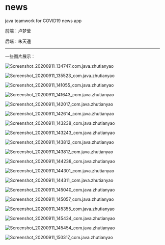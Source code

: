 # news
 java teamwork for COVID19 news app

前端：卢梦莹

后端：朱天遥

---





一些图片展示：



![Screenshot_20200911_134747_com.java.zhutianyao](E:\study_resource\sophomore_summer\java\news\pic\Screenshot_20200911_134747_com.java.zhutianyao.jpg)

![Screenshot_20200911_135523_com.java.zhutianyao](E:\study_resource\sophomore_summer\java\news\pic\Screenshot_20200911_135523_com.java.zhutianyao.jpg)

![Screenshot_20200911_141055_com.java.zhutianyao](E:\study_resource\sophomore_summer\java\news\pic\Screenshot_20200911_141055_com.java.zhutianyao.jpg)

![Screenshot_20200911_141643_com.java.zhutianyao](E:\study_resource\sophomore_summer\java\news\pic\Screenshot_20200911_141643_com.java.zhutianyao.jpg)

![Screenshot_20200911_142017_com.java.zhutianyao](E:\study_resource\sophomore_summer\java\news\pic\Screenshot_20200911_142017_com.java.zhutianyao.jpg)

![Screenshot_20200911_142614_com.java.zhutianyao](E:\study_resource\sophomore_summer\java\news\pic\Screenshot_20200911_142614_com.java.zhutianyao.jpg)

![Screenshot_20200911_143238_com.java.zhutianyao](E:\study_resource\sophomore_summer\java\news\pic\Screenshot_20200911_143238_com.java.zhutianyao.jpg)

![Screenshot_20200911_143243_com.java.zhutianyao](E:\study_resource\sophomore_summer\java\news\pic\Screenshot_20200911_143243_com.java.zhutianyao.jpg)

![Screenshot_20200911_143812_com.java.zhutianyao](E:\study_resource\sophomore_summer\java\news\pic\Screenshot_20200911_143812_com.java.zhutianyao.jpg)



![Screenshot_20200911_143817_com.java.zhutianyao](E:\study_resource\sophomore_summer\java\news\pic\Screenshot_20200911_143817_com.java.zhutianyao.jpg)

![Screenshot_20200911_144238_com.java.zhutianyao](E:\study_resource\sophomore_summer\java\news\pic\Screenshot_20200911_144238_com.java.zhutianyao.jpg)

![Screenshot_20200911_144301_com.java.zhutianyao](E:\study_resource\sophomore_summer\java\news\pic\Screenshot_20200911_144301_com.java.zhutianyao.jpg)

![Screenshot_20200911_144311_com.java.zhutianyao](E:\study_resource\sophomore_summer\java\news\pic\Screenshot_20200911_144311_com.java.zhutianyao.jpg)

![Screenshot_20200911_145040_com.java.zhutianyao](E:\study_resource\sophomore_summer\java\news\pic\Screenshot_20200911_145040_com.java.zhutianyao.jpg)

![Screenshot_20200911_145057_com.java.zhutianyao](E:\study_resource\sophomore_summer\java\news\pic\Screenshot_20200911_145057_com.java.zhutianyao.jpg)

![Screenshot_20200911_145355_com.java.zhutianyao](E:\study_resource\sophomore_summer\java\news\pic\Screenshot_20200911_145355_com.java.zhutianyao.jpg)

![Screenshot_20200911_145434_com.java.zhutianyao](E:\study_resource\sophomore_summer\java\news\pic\Screenshot_20200911_145434_com.java.zhutianyao.jpg)

![Screenshot_20200911_145454_com.java.zhutianyao](E:\study_resource\sophomore_summer\java\news\pic\Screenshot_20200911_145454_com.java.zhutianyao.jpg)

![Screenshot_20200911_150317_com.java.zhutianyao](E:\study_resource\sophomore_summer\java\news\pic\Screenshot_20200911_150317_com.java.zhutianyao.jpg)